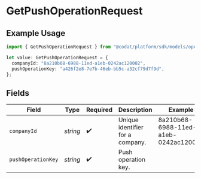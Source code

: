 # GetPushOperationRequest

## Example Usage

```typescript
import { GetPushOperationRequest } from "@codat/platform/sdk/models/operations";

let value: GetPushOperationRequest = {
  companyId: "8a210b68-6988-11ed-a1eb-0242ac120002",
  pushOperationKey: "a426f2e8-7e7b-46eb-bb5c-a32cf79d7f9d",
};
```

## Fields

| Field                                | Type                                 | Required                             | Description                          | Example                              |
| ------------------------------------ | ------------------------------------ | ------------------------------------ | ------------------------------------ | ------------------------------------ |
| `companyId`                          | *string*                             | :heavy_check_mark:                   | Unique identifier for a company.     | 8a210b68-6988-11ed-a1eb-0242ac120002 |
| `pushOperationKey`                   | *string*                             | :heavy_check_mark:                   | Push operation key.                  |                                      |